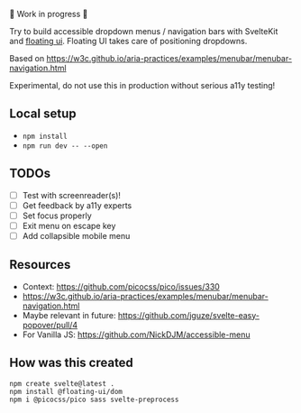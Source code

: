 🚧 Work in progress 🚧

Try to build accessible dropdown menus / navigation bars with SvelteKit and [floating ui](https://floating-ui.com/). Floating UI takes care of positioning dropdowns.

Based on https://w3c.github.io/aria-practices/examples/menubar/menubar-navigation.html

Experimental, do not use this in production without serious a11y testing!

## Local setup

- `npm install`
- `npm run dev -- --open`

## TODOs

- [ ] Test with screenreader(s)!
- [ ] Get feedback by a11y experts
- [ ] Set focus properly
- [ ] Exit menu on escape key
- [ ] Add collapsible mobile menu

## Resources

- Context: https://github.com/picocss/pico/issues/330
- https://w3c.github.io/aria-practices/examples/menubar/menubar-navigation.html
- Maybe relevant in future: https://github.com/jguze/svelte-easy-popover/pull/4
- For Vanilla JS: https://github.com/NickDJM/accessible-menu

## How was this created

```
npm create svelte@latest .
npm install @floating-ui/dom
npm i @picocss/pico sass svelte-preprocess
```
